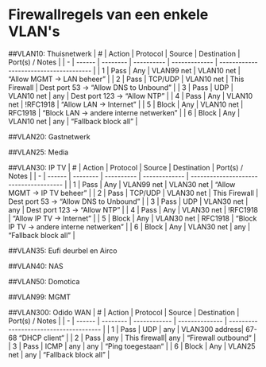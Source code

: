 # Firewallregels van een enkele VLAN's

##VLAN10: Thuisnetwerk
    | # | Action | Protocol | Source     | Destination   | Port(s) / Notes                        |
| - | ------ | -------- | ---------- | ------------- | -------------------------------------- |
| 1 | Pass   | Any      | VLAN99 net | VLAN10 net    | “Allow MGMT → LAN beheer”              |
| 2 | Pass   | TCP/UDP  | VLAN10 net | This Firewall | Dest port 53 → “Allow DNS to Unbound”  |
| 3 | Pass   | UDP      | VLAN10 net | any           | Dest port 123 → “Allow NTP”            |
| 4 | Pass   | Any      | VLAN10 net | !RFC1918      | “Allow LAN → Internet”                 |
| 5 | Block  | Any      | VLAN10 net | RFC1918       | “Block LAN → andere interne netwerken” |
| 6 | Block  | Any      | VLAN10 net | any           | “Fallback block all”                    |

##VLAN20: Gastnetwerk

##VLAN25: Media

##VLAN30: IP TV
| # | Action | Protocol | Source     | Destination   | Port(s) / Notes                        |
| - | ------ | -------- | ---------- | ------------- | -------------------------------------- |
| 1 | Pass   | Any      | VLAN99 net | VLAN30 net    | “Allow MGMT → IP TV beheer”              |
| 2 | Pass   | TCP/UDP  | VLAN30 net | This Firewall | Dest port 53 → “Allow DNS to Unbound”  |
| 3 | Pass   | UDP      | VLAN30 net | any           | Dest port 123 → “Allow NTP”            |
| 4 | Pass   | Any      | VLAN30 net | !RFC1918      | “Allow IP TV → Internet”                 |
| 5 | Block  | Any      | VLAN30 net | RFC1918       | “Block IP TV → andere interne netwerken” |
| 6 | Block  | Any      | VLAN30 net | any           | “Fallback block all”                    |


##VLAN35: Eufi deurbel en Airco

##VLAN40: NAS

##VLAN50: Domotica

##VLAN99: MGMT

##VLAN300: Odido WAN
| # | Action | Protocol | Source       | Destination    | Port(s) / Notes                        |
| - | ------ | -------- | ------------ | -------------- | -------------------------------------- |
| 1 | Pass   | UDP      | any          | VLAN300 address| 67-68 “DHCP client“              |
| 2 | Pass   | any      | This firewall| any            | “Firewall outbound“  |
| 3 | Pass   | ICMP     | any          | any            | “Ping toegestaan“            |
| 6 | Block  | Any      | VLAN25 net | any           | “Fallback block all”                    |




